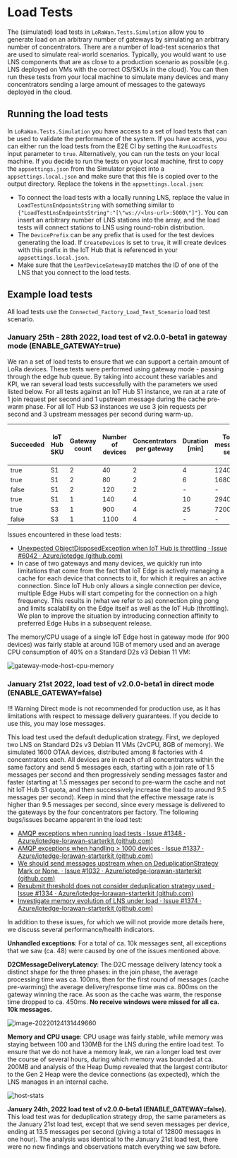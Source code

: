 # Load Tests

The (simulated) load tests in `LoRaWan.Tests.Simulation` allow you to generate load on an arbitrary number of gateways by simulating an arbitrary number of concentrators. There are a number of load-test scenarios that are used to simulate real-world scenarios. Typically, you would want to use LNS components that are as close to a production scenario as possible (e.g. LNS deployed on VMs with the correct OS/SKUs in the cloud). You can then run these tests from your local machine to simulate many devices and many concentrators sending a large amount of messages to the gateways deployed in the cloud.

## Running the load tests

In `LoRaWan.Tests.Simulation` you have access to a set of load tests that can be used to validate the performance of the system. If you have access, you can either run the load tests from the E2E CI by setting the `RunLoadTests` input parameter to `true`. Alternatively, you can run the tests on your local machine. If you decide to run the tests on your local machine, first to copy the `appsettings.json` from the Simulator project into a `appsettings.local.json` and make sure that this file is copied over to the output directory. Replace the tokens in the `appsettings.local.json`:

- To connect the load tests with a locally running LNS, replace the value in `LoadTestLnsEndpointsString` with something similar to `{"LoadTestLnsEndpointsString":"[\"ws://<lns-url>:5000\"]"}`. You can insert an arbitrary number of LNS stations into the array, and the load tests will connect stations to LNS using round-robin distribution.
- The `DevicePrefix` can be any prefix that is used for the test devices generating the load. If `CreateDevices` is set to `true`, it will create devices with this prefix in the IoT Hub that is referenced in your `appsettings.local.json`.
- Make sure that the `LeafDeviceGatewayID` matches the ID of one of the LNS that you connect to the load tests.

## Example load tests

All load tests use the `Connected_Factory_Load_Test_Scenario` load test scenario.

### January 25th - 28th 2022, load test of v2.0.0-beta1 in gateway mode (ENABLE_GATEWAY=true)

We ran a set of load tests to ensure that we can support a certain amount of LoRa devices. These tests were performed using gateway mode - passing through the edge hub queue. By taking into account these variables and KPI, we ran several load tests successfully with the parameters we used listed below. For all tests against an IoT Hub S1 instance, we ran at a rate of 1 join request per second and 1 upstream message during the cache pre-warm phase. For all IoT Hub S3 instances we use 3 join requests per second and 3 upstream messages per second during warm-up.

| Succeeded                      | IoT Hub SKU | Gateway count | Number of devices | Concentrators per gateway | Duration [min] | Total messages sent | Receive windows missed | Avg message delivery time [ms] | Note                                                         |
| ------------------------------ | ----------- | ------------- | ----------------- | ------------------------- | -------------- | ------------------- | ---------------------- | ------------------------------ | ------------------------------------------------------------ |
| true                           | S1          | 2             | 40                | 2                         | 4              | 1240                | 2                      | 700                            |                                                              |
| true                           | S1          | 2             | 80                | 2                         | 6              | 1680                | 2                      | 650                            |                                                              |
| false                          | S1          | 2             | 120               | 2                         | -              | -                   | -                      | -                              |                                                              |
| true                           | S1          | 1             | 140               | 4                         | 10             | 2940                | 0                      | 500                            |                                                              |
| true                           | S3          | 1             | 900               | 4                         | 25             | 7200                | 0                      | 500                            |                                                              |
| false                          | S3          | 1             | 1100              | 4                         | -              | -                   | -                      | -                              |                                                              |

Issues encountered in these load tests:

- [Unexpected ObjectDisposedException when IoT Hub is throttling · Issue #6042 · Azure/iotedge (github.com)](https://github.com/Azure/iotedge/issues/6042)
- In case of two gateways and many devices, we quickly run into limitations that come from the fact that IoT Edge is actively managing a cache for each device that connects to it, for which it requires an active connection. Since IoT Hub only allows a single connection per device, multiple Edge Hubs will start competing for the connection on a high frequency. This results in (what we refer to as) connection ping pong and limits scalability on the Edge itself as well as the IoT Hub (throttling). We plan to improve the situation by introducing connection affinity to preferred Edge Hubs in a subsequent release.

The memory/CPU usage of a single IoT Edge host in gateway mode (for 900 devices) was fairly stable at around 1GB of memory used and an average CPU consumption of 40% on a Standard D2s v3 Debian 11 VM:

![gateway-mode-host-cpu-memory](..\..\images\lt-host-gateway-mode.png)

### January 21st 2022, load test of v2.0.0-beta1 in direct mode (ENABLE_GATEWAY=false)

!!! Warning
    Direct mode is not recommended for production use, as it has limitations with respect to message delivery guarantees. If you decide to use this, you may lose messages.

This load test used the default deduplication strategy. First, we deployed two LNS on Standard D2s v3 Debian 11 VMs (2vCPU, 8GB of memory). We simulated 1600 OTAA devices, distributed among 8 factories with 4 concentrators each. All devices are in reach of all concentrators within the same factory and send 5 messages each, starting with a join rate of 1.5 messages per second and then progressively sending messages faster and faster (starting at 1.5 messages per second to pre-warm the cache and not hit IoT Hub S1 quota, and then successively increase the load to around 9.5 messages per second). Keep in mind that the effective message rate is higher than 9.5 messages per second, since every message is delivered to the gateways by the four concentrators per factory. The following bugs/issues became apparent in the load test:

- [AMQP exceptions when running load tests · Issue #1348 · Azure/iotedge-lorawan-starterkit (github.com)](https://github.com/Azure/iotedge-lorawan-starterkit/issues/1348)
- [AMQP exceptions when handling > 1000 devices · Issue #1337 · Azure/iotedge-lorawan-starterkit (github.com)](https://github.com/Azure/iotedge-lorawan-starterkit/issues/1337)
- [We should send messages upstream when on DeduplicationStrategy Mark or None. · Issue #1032 · Azure/iotedge-lorawan-starterkit (github.com)](https://github.com/Azure/iotedge-lorawan-starterkit/issues/1032)
- [Resubmit threshold does not consider deduplication strategy used · Issue #1334 · Azure/iotedge-lorawan-starterkit (github.com)](https://github.com/Azure/iotedge-lorawan-starterkit/issues/1334)
- [Investigate memory evolution of LNS under load · Issue #1374 · Azure/iotedge-lorawan-starterkit (github.com)](https://github.com/Azure/iotedge-lorawan-starterkit/issues/1374)

In addition to these issues, for which we will not provide more details here, we discuss several performance/health indicators.

**Unhandled exceptions**: For a total of ca. 10k messages sent, all exceptions that we saw (ca. 48) were caused by one of the issues mentioned above.

**D2CMessageDeliveryLatency**: The D2C message delivery latency took a distinct shape for the three phases: in the join phase, the average processing time was ca. 100ms, then for the first round of messages (cache pre-warming) the average delivery/response time was ca. 800ms on the gateway winning the race. As soon as the cache was warm, the response time dropped to ca. 450ms. **No receive windows were missed for all ca. 10k messages.**

![image-20220124131449660](..\..\images\lt-message-latency.png)

**Memory and CPU usage**: CPU usage was fairly stable, while memory was staying between 100 and 130MB for the LNS during the entire load test. To ensure that we do not have a memory leak, we ran a longer load test over the course of several hours, during which memory was bounded at ca. 200MB and analysis of the Heap Dump revealed that the largest contributor to the Gen 2 Heap were the device connections (as expected), which the LNS manages in an internal cache.

![host-stats](..\..\images\lt-host-stats.png)

**January 24th, 2022 load test of v2.0.0-beta1 (ENABLE_GATEWAY=false).** This load test was for deduplication strategy drop, the same parameters as the January 21st load test, except that we send seven messages per device, ending at 13.5 messages per second (giving a total of 12800 messages in one hour). The analysis was identical to the January 21st load test, there were no new findings and observations match everything we saw before.
